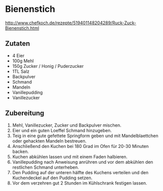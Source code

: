 # Bienenstich

http://www.chefkoch.de/rezepte/519401148204289/Ruck-Zuck-Bienenstich.html

## Zutaten

- 4 Eier
- 100g Mehl
- 150g Zucker / Honig / Puderzucker
- 1TL Salz
- Backpulver
- Schmand
- Mandeln
- Vanillepudding
- Vanillezucker

## Zubereitung

1. Mehl, Vanillezucker, Zucker und Backpulver mischen.
2. Eier und ein guten Loeffel Schmand hinzugeben.
3. Teig in eine gute gefettete Springform geben und mit Mandelblaettchen oder gehackten Mandeln bestreuen.
4. Anschließend den Kuchen bei 180 Grad im Ofen für 20-30 Minuten backen.
4. Kuchen abkühlen lassen und mit einem Faden halbieren.
5. Vanillepudding nach Anweisung anrühren und vor dem abkühlen den restlichen Schmand unterheben.
6. Den Pudding auf der unteren hälfte des Kuchens verteilen und den Kuchendeckel auf den Pudding setzen.
7. Vor dem verzehren gut 2 Stunden im Kühlschrank festigen lassen.
